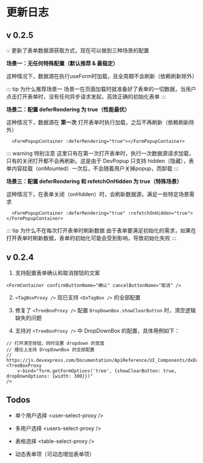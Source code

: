 # 更新日志

## v 0.2.5

💡 更新了表单数据源获取方式，现在可以做到三种场景的配置

**场景一：无任何特殊配置（默认推荐 & 最稳定）**

  这种情况下，数据源在执行useForm时加载，且全周期不会刷新（依赖刷新除外）

::: tip 为什么推荐场景一
场景一在页面加载时就准备好了表单的一切数据，当用户点击打开表单时，没有任何异步请求发起，高效正确的初始化表单
:::

**场景二：配置 deferRendering 为 true（性能最优）**

  这种情况下，数据源在 **第一次** 打开表单时执行加载，之后不再刷新（依赖刷新除外）

  ```vue
    <FormPopupContainer :deferRendering="true"></FormPopupContainer>
  ```

::: warning 特别注意
这里只有在第一次打开表单时，执行一次数据源请求加载，只有的关闭打开都不会再刷新。这是由于 DevPopup 只支持 hidden（隐藏），表单内容挂载（onMounted）一次后，不会随着用户关掉popup，而卸载
:::

**场景三：配置 deferRendering 和 refetchOnHidden 为 true（特殊场景）**

  这种情况下，在表单关闭（onHidden）时，会刷新数据源，满足一些特定场景需求

  ```vue
    <FormPopupContainer :deferRendering="true" :refetchOnHidden="true"></FormPopupContainer>
  ```


::: tip 为什么不在每次打开表单时刷新数据
由于表单要满足初始化的需求，如果在打开表单时刷新数据，表单的初始化可能会受到影响，导致初始化失败
:::

## v 0.2.4

1. 支持配置表单确认和取消按钮的文案

```vue
<FormContainer confirmButtonName="确认" cancelButtonName="取消" />
```

2. `<TagBoxProxy />` 现已支持 `<DxTagBox />` 的全部配置

3. 修复了 `<TreeBoxProxy />` 配置 `DropDownBox.showClearButton` 时，清空逻辑缺失的问题

4. 支持对 `<TreeBoxProxy />` 中 DropDownBox 的配置，具体用例如下：

```vue
// 打开清空按钮，同时设置 dropdown 的宽度
// 理论上支持 DropDownBox 的全部配置 
// https://js.devexpress.com/Documentation/ApiReference/UI_Components/dxDropDownBox/Configuration/#dropDownOptions
<TreeBoxProxy 
    v-bind="form.getFormOptions('tree', {showClearButton: true, dropDownOptions: {width: 300}})" 
/>
```

## Todos

* 单个用户选择 \<user-select-proxy /\>

* 多用户选择 \<users-select-proxy /\>

* 表格选择 \<table-select-proxy /\>

* 动态表单项（可动态增加表单项）